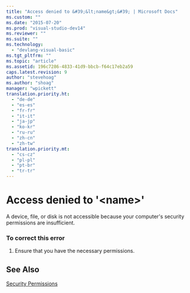 ```yaml
---
title: "Access denied to &#39;&lt;name&gt;&#39; | Microsoft Docs"
ms.custom: ""
ms.date: "2015-07-20"
ms.prod: "visual-studio-dev14"
ms.reviewer: ""
ms.suite: ""
ms.technology: 
  - "devlang-visual-basic"
ms.tgt_pltfrm: ""
ms.topic: "article"
ms.assetid: 196c7286-4833-41d9-bbcb-f64c17eb2a59
caps.latest.revision: 9
author: "stevehoag"
ms.author: "shoag"
manager: "wpickett"
translation.priority.ht: 
  - "de-de"
  - "es-es"
  - "fr-fr"
  - "it-it"
  - "ja-jp"
  - "ko-kr"
  - "ru-ru"
  - "zh-cn"
  - "zh-tw"
translation.priority.mt: 
  - "cs-cz"
  - "pl-pl"
  - "pt-br"
  - "tr-tr"
---
```

# Access denied to &#39;&lt;name&gt;&#39;
A device, file, or disk is not accessible because your computer's security permissions are insufficient.  
  
### To correct this error  
  
1.  Ensure that you have the necessary permissions.  
  
## See Also  
 [Security Permissions](http://msdn.microsoft.com/en-us/b03757b4-e926-4196-b738-3733ced2bda0)